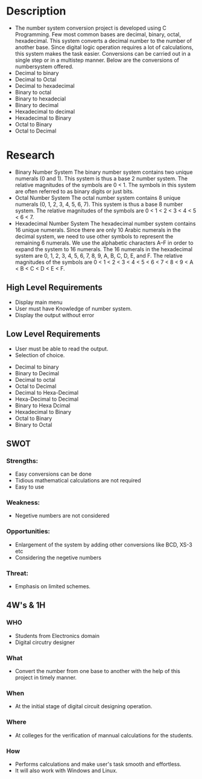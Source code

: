 # Description
* The number system conversion project is developed using C Programming. Few most common bases are decimal, binary, octal, hexadecimal. This system converts a decimal number to the number of another base. Since digital logic operation requires a lot of calculations, this system makes the task easier.
Conversions can be carried out in a single step or in a multistep manner. Below are the conversions of numbersystem offered.
* Decimal to binary
* Decimal to Octal
* Decimal to hexadecimal
* Binary to octal
* Binary to hexadecial
* Binary to decimal
* Hexadecimal to decimal
* Hexadecimal to Binary
* Octal to Binary
* Octal to Decimal

 # Research
 * Binary Number System
The binary number system contains two unique numerals (0 and 1). This system is thus a base 2 number system. The relative magnitudes of the symbols are 0 < 1.  The symbols in this system are often referred to as binary digits or just bits.
 * Octal Number System
The octal number system contains 8 unique numerals (0, 1, 2, 3, 4, 5, 6, 7). This system is thus a base 8 number system. The relative magnitudes of the symbols are 0 < 1 < 2 < 3 < 4 < 5 < 6 < 7.
 *  Hexadecimal Number System
The hexadecimal number system contains 16 unique numerals.  Since there are only 10 Arabic numerals in the decimal system, we need to use other symbols to represent the remaining 6 numerals. We use the alphabetic
characters A–F in order to expand the system to 16 numerals. The 16 numerals in the hexadecimal system are 0, 1, 2, 3, 4, 5, 6, 7, 8, 9, A, B, C, D, E, and F. The relative magnitudes of the symbols are
0 < 1 < 2 < 3 < 4 < 5 < 6 < 7 < 8 < 9 < A < B < C < D < E < F.

## High Level Requirements
* Display main menu
* User must have Knowledge of number system.
* Display the output without error

## Low Level Requirements
* User must be able to read the output.
* Selection of choice.
- Decimal to binary
- Binary to Decimal
- Decimal to octal
- Octal to Decimal
- Decimal to Hexa-Decimal
- Hexa-Decimal to Decimal
- Binary to Hexa Dcimal
- Hexadecimal to Binary
- Octal to Binary
- Binary to Octal

## SWOT
### Strengths:
* Easy conversions can be done
* Tidious mathematical calculations are not required
* Easy to use

### Weakness:
* Negetive numbers are not considered

### Opportunities:
* Enlargement of the system by adding other conversions like BCD, XS-3 etc
* Considering the negetive numbers 

### Threat:
* Emphasis on limited schemes.

## 4W's & 1H
### WHO
* Students from Electronics domain
* Digital circutry designer

### What
* Convert the number from one base to another with the help of this project in timely manner.

### When
* At the initial stage of digital circuit designing operation.

### Where
* At colleges for the verification of mannual calculations for the students.

### How
* Performs  calculations and make user's task smooth and effortless. 
* It will also work with Windows and Linux.